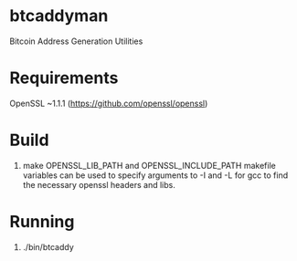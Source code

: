 # btcaddyman
Bitcoin Address Generation Utilities

# Requirements
OpenSSL ~1.1.1 (https://github.com/openssl/openssl)

# Build
1. make
OPENSSL_LIB_PATH and OPENSSL_INCLUDE_PATH makefile variables can be used
to specify arguments to -I and -L for gcc to find the necessary
openssl headers and libs.

# Running
1. ./bin/btcaddy
